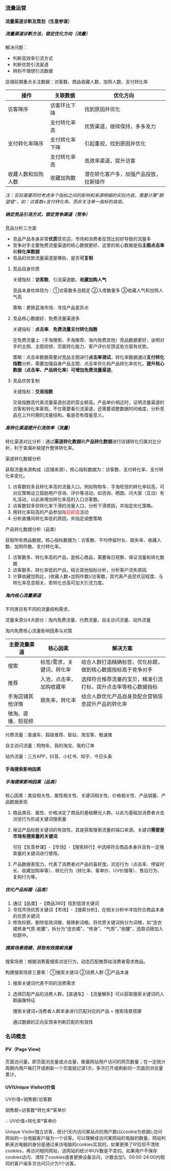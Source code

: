 ### 流量运营

#### 流量渠道诊断及策划（生意参谋）

##### 流量渠道诊断方法，锁定优化方向（流量）

解决问题：

- 判断高效率引流方式
- 判断优势引流渠道
- 辨别不理想引流数据

店铺前期重点关注数据：访客数、商品收藏人数、加购人数、支付转化率

| 操作               | 关联数据       | 优化方向                               |
| ------------------ | -------------- | -------------------------------------- |
| 访客降序           | 访客环比下降   | 找到原因并优化                         |
|                    | 支付转化率高   | 优势渠道，继续保持，多多发力           |
| 支付转化率降序     | 支付转化率下降 | 引起重视，找到原因并优化               |
|                    | 支付转化率高   | 高效率渠道，提升访客                   |
| 收藏人数和加购人数 | 收藏加购数     | 潜在转化客户多，加强产品投放，拉新操作 |

*注：实际需要同时考虑多个指标之间的影响和来源明细的实际内容，需要计算”期望值“，如：访客数×支付转化率。而非关注单一指标的高低。*



##### 确定竞品引流方式，锁定竞争渠道（竞争）

竞品分析三方面

- 竞品产品本身非常**优质**受欢迎，市场和消费者反馈比较好导致的流量多
- 竞争对手主要免费流量渠道的核心数据更好，这里的核心数据是指**主图点击率**和**转化率数据**
- 竞品的优势流量渠道是哪些，是否**可复制**

1. 竞品自身优质

   关键指标：**访客数**、引流渠道数、**收藏加购人气**

   竞品本身优体现为：①访客数多且稳定  ②入库数量多  ③收藏人气和加购人气高

   策略：更换蓝海市场、寻找产品差异点

2. 竞品核心数据好、免费流量渠道多

   关键指标：**点击率**、**免费流量支付转化指数**

   在免费流量上（手淘搜索、手淘推荐、淘内免费其他）竞品数据更好，说明对手的主图、主图视频、页面转化能力、客户评价反馈这些方面有优势。

   策略：点击率数据需要对竞品主图进行**点击率测试**，转化率数据通过**支付转化指数**分析，需要加强自身产品主图、点击率优化和产品转化率优化。**提升核心数据（点击率、产品转化率）可增加免费流量渠道**。

3. 竞品优势复制

   关键指标：**交易指数**

   交易指数高代表流量渠道创造的营业额高。产品单价相近时，证明流量渠道的访客和转化率客观。不仅需要看引流渠道，还需要调整数据时间维度，分析竞品在上升时期的流量结构，看是否有借鉴意义。



##### 高转化渠道提升引流效率（流量）

转化渠道对比分析：通过**渠道转化数据**和**产品转化数据**进行店铺转化归属对比分析，利于查漏补缺提升整体转化率。

渠道转化数据分析

获取流量来源构成（店铺来源），核心指标数据为：访客数、支付转化率、支付转化率变化。

1. 访客数较多且转化率高的流量入口。例如购物车、手淘旺信的转化率较高，可对应策略设立鼓励用户咨询、评价等活动，如咨询、晒图、问大家（互动）有礼活动，以此来增加转化率高的入口访客数。
2. 访客数较多但转化率下滑的流量入口，分析下滑原因，并指定优化策略。
3. 用转化率较高的产品参加<font color=red>每日好店</font>活动
4. 分析直播间转化率低的原因，并指定调整策略

产品转化数据分析（品类）

获取所有商品数据，核心指标数据为：访客数、平均停留时长、跳失率、收藏人数、加购件数、支付转化率。

1. 访客数多、转化率高的产品，是核心商品，需要每日观察、保证流量和转化数据
2. 访客数多、转化率低的产品，结合其他指标分析，分析客户流失原因
3. 计算收藏加购比，(收藏人数+加购件数)/访客数，其代表产品受欢迎程度、与转化率息息相关，若转化也高可加大引流力度。



##### 淘内核心流量渠道

不同类目有不同的流量结构需求。

流量来源分4大部分：淘内免费流量、付费流量，自主访问流量、站外流量

淘内免费核心流量影响因素与对策

| 主要流量渠道       | 核心因素                  | 解决方案                                                     |
| ------------------ | ------------------------- | ------------------------------------------------------------ |
| 搜索               | 标签/需求，关键词，转化率 | 结合人群打造精确标签，优化标题，做到核心数据指标高于竞争对手 |
| 推荐               | 入池，点击率，加购收藏率  | 选择符合推荐流量的宝贝，精准引流打标，提升点击率等核心数据指标 |
| 手淘店铺其他详情   | 跳失率，转化率            | 结合人群优化产品自身及配合营销信息提升产品的转化率           |
| 微淘、直播、短视频 |                           |                                                              |

付费流量：直通车、超级推荐、智钻、淘宝客、极速推

自主访问流量：购物车、我的淘宝、我的订单

站外流量：三方APP，抖音、小红书、知乎、今日头条



#### 手淘搜索影响因素

##### 手淘搜索影响因素（品类）

核心因素：类目相关性、属性相关性、关键词相关性、价格相关性、产品销量、产品数据表现

1. 商品类目、属性、价格决定了商品的基础曝光人群。以此为基础加消费者点击浏览行为形成关键词搜索量

2. 保证产品标题关键词的有效性，其是获取搜索流量的端口来源。关键词**需要是市场有搜索量的关键词**

   可在【生意参谋】-【市场】-【搜索排行】中选择符合商品本身并且有一定搜索量的关键词进行使用。

3. 产品数据表现力，代表了消费者对产品的喜好度。浏览行为（点击率、停留时长、收藏加购率等）、转化行为（转化率、客单价、UV价值等）、售后行为、复购行为等。

##### 优化产品标题（品类）

1. 通过【品类】-【商品360】找到低效关键词
2. 寻找市场优质关键词【市场】-【搜索分析】，在相关分析中寻找符合商品本身的优质关键词
3. 修改标题，删除低效词根、替换新词根。将优质关键词拆分为词根，如“连衣裙修身气质 收腰”，拆分为“连衣裙”、“修身”、“气质”、”收腰“，选取词根加入标题中。

##### 搜索场景搭建，获取有效搜索流量

搜索场景：根据消费着搜索浏览行为，动态匹配推荐给消费者需求商品。

构建搜索场景三要素：①搜索关键词  ②消费人群  ③产品本身

1. 搜索关键词代表不同的消费需求

2. 选择匹配产品的消费人群。【直通车】-【流量解析】可以获取搜索关键词的人群画像特征

   搜索关键词+消费者人群本身进行匹配对应的产品 = 搜索场景搭建

   通过数据的正向反馈来判断匹配的有效性





### 名词概念

#### PV（Page View)

页面访问量。即页面浏览量或点击量，衡量网站用户访问的网页数量；在一定统计周期内用户每打开或刷新一个页面就记录1次，多次打开或刷新同一页面则浏览量累计。

#### UV(Unique Visitor)价值

UV价值=销售额/访客数

销售额=访客数\*转化率\*客单价

∴ UV价值=转化率*客单价

Unique Visitor独立访客，统计1天内访问某站点的用户数(以cookie为依据);访问网站的一台电脑客户端为一个访客。可以理解成访问某网站的电脑的数量。网站判断来访电脑的身份是通过来访电脑的cookies实现的。如果更换了IP后但不清除cookies，再访问相同网站，该网站的统计中UV数是不变的。如果用户不保存cookies访问、清除了cookies或者更换设备访问，计数会加1。00:00-24:00内相同的客户端多次访问只计为1个访客。